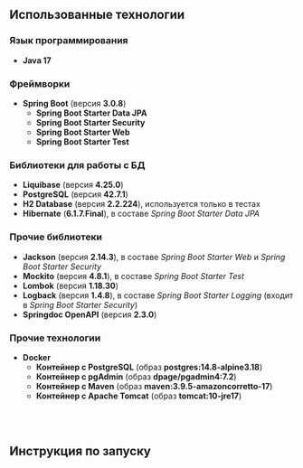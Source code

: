## Использованные технологии

### Язык программирования
- **Java 17**

### Фреймворки
- **Spring Boot**  (версия **3.0.8**)
  - **Spring Boot Starter Data JPA**
  - **Spring Boot Starter Security**
  - **Spring Boot Starter Web**
  - **Spring Boot Starter Test**

### Библиотеки для работы с БД
- **Liquibase** (версия **4.25.0**)
- **PostgreSQL** (версия **42.7.1**)
- **H2 Database** (версия **2.2.224**), используется только в тестах
- **Hibernate** (**6.1.7.Final**), в составе *Spring Boot Starter Data JPA*

### Прочие библиотеки
- **Jackson** (версия **2.14.3**), в составе *Spring Boot Starter Web* и *Spring Boot Starter Security*
- **Mockito** (версия **4.8.1**), в составе *Spring Boot Starter Test*
- **Lombok** (версия **1.18.30**)
- **Logback** (версия **1.4.8**), в составе *Spring Boot Starter Logging* (входит в *Spring Boot Starter Security*)
- **Springdoc OpenAPI** (версия **2.3.0**)

### Прочие технологии
- **Docker**
  - **Контейнер с PostgreSQL** (образ **postgres:14.8-alpine3.18**)
  - **Контейнер с pgAdmin** (образ **dpage/pgadmin4:7.2**)
  - **Контейнер с Maven** (образ **maven:3.9.5-amazoncorretto-17**)
  - **Контейнер с Apache Tomcat** (образ **tomcat:10-jre17**)

<br><br>
## Инструкция по запуску
